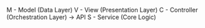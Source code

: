 M - Model (Data Layer)
V - View (Presentation Layer) 
C - Controller (Orchestration Layer) -> API
S - Service (Core Logic)

